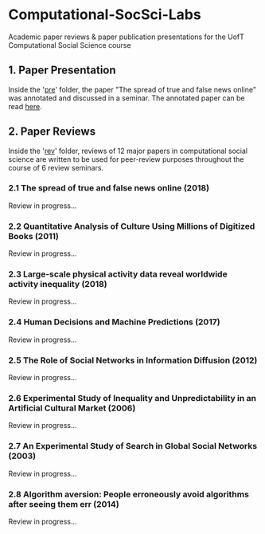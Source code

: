 # Computational-SocSci-Labs
Academic paper reviews &amp; paper publication presentations for the UofT Computational Social Science course

## 1. Paper Presentation

Inside the '[pre](https://github.com/PsiPhiTheta/Computational-SocSci-Labs/tree/master/pre)' folder, the paper "The spread of true and false news online" was annotated and discussed in a seminar. The annotated paper can be read [here](https://github.com/PsiPhiTheta/Computational-SocSci-Labs/blob/master/pre/%5BAnnotated%5D%20The%20spread%20of%20true%20and%20false%20news%20online%20(2018).pdf).

## 2. Paper Reviews

Inside the '[rev](https://github.com/PsiPhiTheta/Computational-SocSci-Labs/tree/master/rev)' folder, reviews of 12 major papers in computational social science are written to be used for peer-review purposes throughout the course of 6 review seminars. 

### 2.1 The spread of true and false news online (2018)

Review in progress...

### 2.2 Quantitative Analysis of Culture Using Millions of Digitized Books (2011)

Review in progress...

### 2.3 Large-scale physical activity data reveal worldwide activity inequality (2018)

Review in progress...

### 2.4 Human Decisions and Machine Predictions (2017)

Review in progress...

### 2.5 The Role of Social Networks in Information Diffusion (2012)

Review in progress...

### 2.6 Experimental Study of Inequality and Unpredictability in an Artificial Cultural Market (2006)

Review in progress...

### 2.7 An Experimental Study of Search in Global Social Networks (2003)

Review in progress...

### 2.8 Algorithm aversion: People erroneously avoid algorithms after seeing them err (2014)

Review in progress...

